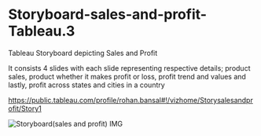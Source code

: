 # Storyboard-sales-and-profit-Tableau.3
Tableau Storyboard depicting Sales and Profit

It consists 4 slides with each slide representing respective details; product
sales, product whether it makes profit or loss, profit trend and values and lastly, profit
across states and cities in a country

https://public.tableau.com/profile/rohan.bansal#!/vizhome/Storysalesandprofit/Story1

![Storyboard(sales and profit) IMG](https://user-images.githubusercontent.com/63396845/104723350-26386980-5755-11eb-8441-bed2f8135c69.jpg)
